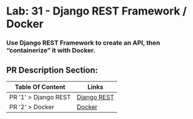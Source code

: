 # Lab: 31 - Django REST Framework / Docker

### Use Django REST Framework to create an API, then “containerize” it with Docker.

## PR Description Section:

| Table Of Content                               | Links                                        |
| ---------------------------------------------- | -------------------------------------------  |
| PR '1' > Django REST                           | [Django REST](https://github.com/YousefAbuJalboush/drf-api/pull/1)|
| PR '2' > Docker                                | [Docker](https://github.com/YousefAbuJalboush/drf-api/pull/2)|
